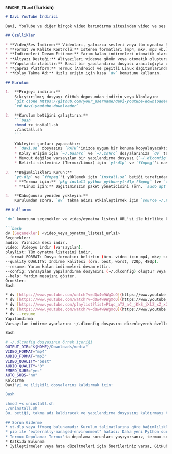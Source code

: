 **`README_TR.md` (Turkish)**

```markdown
# Davi YouTube İndirici

Davi, YouTube ve diğer birçok video barındırma sitesinden video ve ses indirmek için `yt-dlp`'yi kullanan basit ama güçlü bir kabuk betiğidir. Yaygın seçeneklerle kullanımı kolay olacak şekilde tasarlanmıştır ve Android'deki Termux ile çeşitli Linux dağıtımları için destek içerir.

## Özellikler

* **Video/Ses İndirme:** Videoları, yalnızca sesleri veya tüm oynatma listelerini kolayca indirin.
* **Format ve Kalite Kontrolü:** İstenen formatları (mp4, mkv, mp3 vb.) ve kaliteleri (en iyi, 1080p vb.) belirtin.
* **İndirmeleri Devam Ettirme:** Yarım kalan indirmeleri otomatik olarak devam ettirir.
* **Altyazı Desteği:** Altyazıları videoya gömün veya otomatik oluşturulanları indirin.
* **Yapılandırılabilir:** Basit bir yapılandırma dosyası aracılığıyla varsayılan ayarları özelleştirin.
* **Çapraz Platform:** Termux (Android) ve çeşitli Linux dağıtımlarında (Debian, Ubuntu, Fedora, Arch, Alpine) çalışır.
* **Kolay Takma Ad:** Hızlı erişim için kısa `dv` komutunu kullanın.

## Kurulum

1.  **Projeyi indirin:**
    Sıkıştırılmış dosyayı GitHub deposundan indirin veya klonlayın:
    `git clone https://github.com/your_username/davi-youtube-downloader.git`
    `cd davi-youtube-downloader`

2.  **Kurulum betiğini çalıştırın:**
    ```bash
    chmod +x install.sh
    ./install.sh
    ```

    Yükleyici şunları yapacaktır:
    * `davi.sh` dosyasını `PATH`'inizde uygun bir konuma kopyalayacaktır.
    * Kolay erişim için `~/.bashrc` ve `~/.zshrc` dosyalarınıza `dv` takma adını oluşturacaktır.
    * Mevcut değilse varsayılan bir yapılandırma dosyası (`~/.dlconfig`) oluşturacaktır.
    * Belirli sisteminiz (Termux/Linux) için `yt-dlp` ve `ffmpeg`'i nasıl kuracağınıza dair talimatlar sağlayacaktır.

3.  **Bağımlılıkları Kurun:**
    `yt-dlp` ve `ffmpeg`'i yüklemek için `install.sh` betiği tarafından sağlanan talimatları izleyin.
    * **Termux için:** `pkg install python python-yt-dlp ffmpeg` (ve `termux-setup-storage`).
    * **Linux için:** Dağıtımınızın paket yöneticisini (örn. `sudo apt install yt-dlp ffmpeg`) veya `pip`'i kullanın.

4.  **Kabuğunuzu yeniden yükleyin:**
    Kurulumdan sonra, `dv` takma adını etkinleştirmek için `source ~/.bashrc` veya `source ~/.zshrc` komutunu çalıştırın ya da terminalinizi yeniden başlatın.

## Kullanım

`dv` komutunu seçenekler ve video/oynatma listesi URL'si ile birlikte kullanın.

```bash
dv [Seçenekler] <video_veya_oynatma_listesi_urlsi>
Seçenekler:
audio: Yalnızca sesi indir.
video: Videoyu indir (varsayılan).
playlist: Tüm oynatma listesini indir.
--format FORMAT: Dosya formatını belirtin (örn. video için mp4, mkv; ses için mp3, wav).
--quality QUALITY: İndirme kalitesi (örn. best, worst, 720p, 480p).
--resume: Yarım kalan indirmeleri devam ettir.
--config: Varsayılan yapılandırma dosyasını (~/.dlconfig) oluştur veya yeniden oluştur.
--help: Yardım mesajını göster.
Örnekler:
Bash

* dv [https://www.youtube.com/watch?v=dQw4w9WgXcQ](https://www.youtube.com/watch?v=dQw4w9WgXcQ)
* dv [https://www.youtube.com/watch?v=dQw4w9WgXcQ](https://www.youtube.com/watch?v=dQw4w9WgXcQ) audio
* dv [https://www.youtube.com/playlist?list=PLqc_aT2_aC_jKkS_jXlZ_xZ_xZ_xZ_xZ](https://www.youtube.com/playlist?list=PLqc_aT2_aC_jKkS_jXlZ_xZ_xZ_xZ_xZ) playlist
* dv [https://www.youtube.com/watch?v=dQw4w9WgXcQ](https://www.youtube.com/watch?v=dQw4w9WgXcQ) --format mkv --quality 720p
* dv --resume
Yapılandırma
Varsayılan indirme ayarlarını ~/.dlconfig dosyasını düzenleyerek özelleştirebilirsiniz.

Bash

# ~/.dlconfig dosyasının örnek içeriği
OUTPUT_DIR="${HOME}/Downloads/media"
VIDEO_FORMAT="mp4"
AUDIO_FORMAT="mp3"
VIDEO_QUALITY="best"
AUDIO_QUALITY="0"
EMBED_SUBS="yes"
AUTO_SUBS="no"
Kaldırma
Davi'yi ve ilişkili dosyalarını kaldırmak için:

Bash

chmod +x uninstall.sh
./uninstall.sh
Bu, betiği, takma adı kaldıracak ve yapılandırma dosyasını kaldırmayı teklif edecektir.

## Sorun Giderme
* yt-dlp veya ffmpeg bulunamadı: Kurulum talimatlarına göre bağımlılıkları yüklediğinizden emin olun.
* pip ile "externally-managed-environment" hatası: Daha yeni Python sürümlerinde pip, genel kurulumları kısıtlayabilir. Dikkatli bir şekilde sudo pip install yt-dlp --break-system-packages komutunu deneyin veya sisteminizin paket yöneticisini kullanın.
* Termux Depolama: Termux'ta depolama sorunları yaşıyorsanız, termux-setup-storage komutunu çalıştırın.
* Katkıda Bulunma
* İyileştirmeler veya hata düzeltmeleri için önerileriniz varsa, GitHub deposunda sorunlar veya çekme istekleri açmaktan çekinmeyin.


